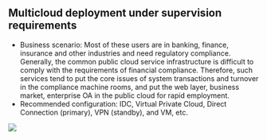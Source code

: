 ## **Multicloud deployment under supervision requirements**

- Business scenario: Most of these users are in banking, finance, insurance and other industries and need regulatory compliance. Generally, the common public cloud service infrastructure is difficult to comply with the requirements of financial compliance. Therefore, such services tend to put the core issues of system transactions and turnover in the compliance machine rooms, and put the web layer, business market, enterprise OA in the public cloud for rapid employment.
- Recommended configuration: IDC, Virtual Private Cloud, Direct Connection (primary), VPN (standby), and VM, etc.

![](/image/Networking/Direct-Connect-Service/Hybrid-Cloud-Deployments-Under-Regulatory-Requirements.png)